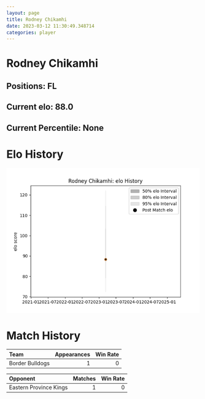 ```yaml
---  
layout: page  
title: Rodney Chikamhi  
date: 2023-03-12 11:30:49.348714  
categories: player  
---
```

# Rodney Chikamhi

## Positions: FL

## Current elo: 88.0

## Current Percentile: None

# Elo History


![elo history](history_RodneyChikamhi.png)
# Match History


| Team            |   Appearances |   Win Rate |
|:----------------|--------------:|-----------:|
| Border Bulldogs |             1 |          0 |

| Opponent               |   Matches |   Win Rate |
|:-----------------------|----------:|-----------:|
| Eastern Province Kings |         1 |          0 |